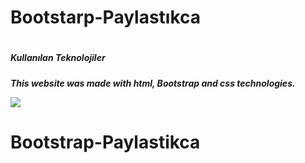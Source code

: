 <h1>Bootstarp-Paylastıkca <h1>

<h5>Kullanılan Teknolojiler <h5>

This website was made with html, Bootstrap and css technologies.

![](ekran.gif)
# Bootstrap-Paylastikca
